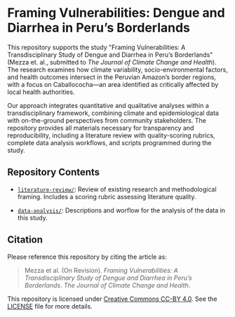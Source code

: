 # Framing Vulnerabilities: Dengue and Diarrhea in Peru’s Borderlands

This repository supports the study "Framing Vulnerabilities: A Transdisciplinary Study of Dengue and Diarrhea in Peru’s Borderlands" (Mezza et. al., submitted to _The Journal of Climate Change and Health_). The research examines how climate variability, socio-environmental factors, and health outcomes intersect in the Peruvian Amazon’s border regions, with a focus on Caballococha—an area identified as critically affected by local health authorities.

Our approach integrates quantitative and qualitative analyses within a transdisciplinary framework, combining climate and epidemiological data with on-the-ground perspectives from community stakeholders. The repository provides all materials necessary for transparency and reproducibility, including a literature review with quality-scoring rubrics, complete data analysis workflows, and scripts programmed during the study.

## Repository Contents

- [`literature-review/`](https://github.com/sciruiz/framing-vulnerabilities-peru/tree/main/literature-review): Review of existing research and methodological framing. Includes a scoring rubric assessing literature quality.

- [`data-analysis/`](https://github.com/sciruiz/framing-vulnerabilities-peru/tree/main/data-analysis): Descriptions and worflow for the analysis of the data in this study.

## Citation

Please reference this repository by citing the article as:

> Mezza et al. (On Revision). *Framing Vulnerabilities: A Transdisciplinary Study of Dengue and Diarrhea in Peru’s Borderlands*. _The Journal of Climate Change and Health_.

This repository is licensed under [Creative Commons CC-BY 4.0](https://creativecommons.org/licenses/by/4.0/). See the [LICENSE](./LICENSE) file for more details.
